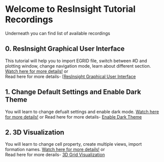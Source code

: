 # Welcome to ResInsight Tutorial Recordings
Underneath you can find list of available recordings

## 0. ResInsight Graphical User Interface
This tutorial will help you to import EGRID file, switch between #D and plotting window, change navigation mode, learn about different section.
[Watch here for more details!](https://www.youtube.com/watch?v=MFfRczq1TM4)
or  
Read here for more details- [[ResInsight Graphical User Interface](graphical-user-interface/graphical-user-interface.md)

## 1. Change Default Settings and Enable Dark Theme
You will learn to change defualt settings and enable dark mode. [Watch here for more details!](https://www.youtube.com/watch?v=quc9WvUtdY8)
or
Read here for more details- [Enable Dark Theme](dark-theme/dark-theme.md)

## 2. 3D Visualization
You will learn to change cell property, create multiple views, import formation names.
[Watch here for more details!](https://www.youtube.com/watch?v=ivI9ZOYqRok&t=14s)
or  
Read here for more derails- [3D Grid Visualization](grid-visualization/grid-visualization.md)
